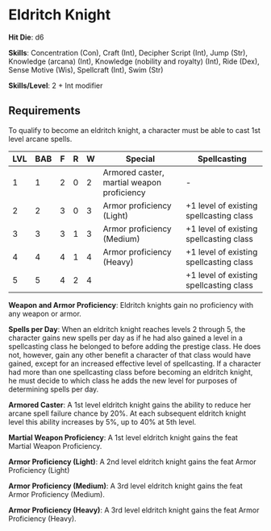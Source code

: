 # Eldritch Knight

**Hit Die**: d6

**Skills**: Concentration (Con), Craft (Int), Decipher Script (Int), Jump (Str), Knowledge (arcana) (Int), Knowledge (nobility and royalty) (Int), Ride (Dex), Sense Motive (Wis), Spellcraft (Int), Swim (Str)

**Skills/Level**: 2 + Int modifier

## Requirements

To qualify to become an eldritch knight, a character must be able to cast 1st level arcane spells.

LVL | BAB | F | R | W | Special | Spellcasting
--- | --- | - | - | - | ------- | ------------
1   | 1   | 2 | 0 | 2 | Armored caster, martial weapon proficiency | - 
2   | 2   | 3 | 0 | 3 | Armor proficiency (Light) | +1 level of existing spellcasting class
3   | 3   | 3 | 1 | 3 | Armor proficiency (Medium) | +1 level of existing spellcasting class      
4   | 4   | 4 | 1 | 4 | Armor proficiency (Heavy) | +1 level of existing spellcasting class
5	| 5	  | 4 | 2 | 4 |  | +1 level of existing spellcasting class

**Weapon and Armor Proficiency**: Eldritch knights gain no proficiency with any weapon or armor.

**Spells per Day**: When an eldritch knight reaches levels 2 through 5, the character gains new spells per day as if he had also gained a level in a spellcasting class he belonged to before adding the prestige class. He does not, however, gain any other benefit a character of that class would have gained, except for an increased effective level of spellcasting. If a character had more than one spellcasting class before becoming an eldritch knight, he must decide to which class he adds the new level for purposes of determining spells per day.

**Armored Caster**: A 1st level eldritch knight gains the ability to reduce her arcane spell failure chance by 20%. At each subsequent eldritch knight level this ability increases by 5%, up to 40% at 5th level.

**Martial Weapon Proficiency**: A 1st level eldritch knight gains the feat Martial Weapon Proficiency.

**Armor Proficiency (Light)**: A 2nd level eldritch knight gains the feat Armor Proficiency (Light)

**Armor Proficiency (Medium)**: A 3rd level eldritch knight gains the feat Armor Proficiency (Medium).

**Armor Proficiency (Heavy)**: A 3rd level eldritch knight gains the feat Armor Proficiency (Heavy).